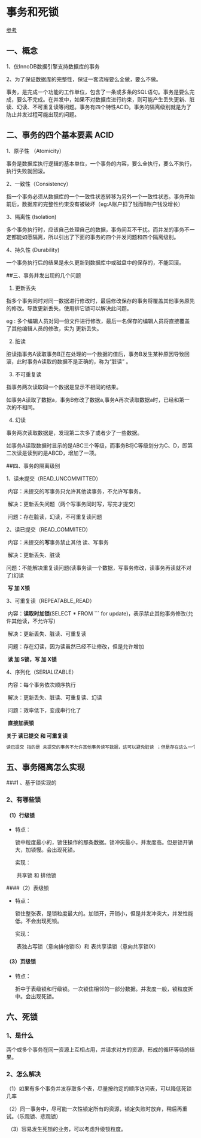 # 事务和死锁

[参考](https://www.cnblogs.com/xrq730/p/5087378.html)

## 

## 一、概念

1、仅InnoDB数据引擎支持数据库的事务

2、为了保证数据库的完整性，保证一套流程要么全做，要么不做。

​	事务，是完成一个功能的工作单位，包含了一条或多条的SQL语句。事务是要么完成，要么不完成。在并发中，如果不对数据库进行约束，则可能产生丢失更新、脏读、幻读、不可重复读等问题。事务有四个特性ACID。事务的隔离级别就是为了防止并发过程可能出现的问题。



## 二、事务的四个基本要素 ACID

1、原子性 （Atomicity）

​	事务是数据库执行逻辑的基本单位，一个事务的内容，要么全执行，要么不执行，执行失败就回滚。

2、一致性（Consistency）

​	指一个事务必须从数据库的一个一致性状态转移为另外一个一致性状态。事务开始前后，数据库的完整性约束没有被破坏（eg:A账户扣了钱而B账户钱没增长）

3、隔离性 (Isolation)

​	多个事务执行时，应该自己处理自己的数据，事务间互不干扰。而并发的事务不一定都能如愿隔离，所以引出了下面的事务的四个并发问题和四个隔离级别。

4、持久性 (Durability)

​	一个事务执行后的结果是永久更新到数据库中或磁盘中的保存的，不能回滚。



##三、事务并发出现的几个问题

1. 更新丢失

指多个事务同时对同一数据进行修改时，最后修改保存的事务将覆盖其他事务原先的修改。导致更新丢失。使用排它锁可以解决此问题。

eg : 多个编辑人员对同一份文件进行修改，最后一名保存的编辑人员将直接覆盖了其他编辑人员的修改，实为 更新丢失。

2. 脏读

脏读指事务A读取事务B正在处理的一个数据的值后，事务B发生某种原因导致回滚，此时事务A读取的数据不是正确的，称为“脏读” 。 

3. 不可重复读

指事务两次读取同一个数据是显示不相同的结果。

如事务A读取了数据a，事务B修改了数据a,事务A再次读取数据a时，已经和第一次的不相同。

4. 幻读 

事务两次读取数据是，发现第二次多了或者少了一些数据。

如事务A读取数据时显示的是ABC三个等级，而事务B将C等级划分为C、D，即第二次读是读到的是ABCD，增加了一项。



##四、事务的隔离级别

1、读未提交（READ_UNCOMMITTED）

​		内容：未提交的写事务只允许其他读事务，不允许写事务。

​		解决：更新丢失问题（两个写事务同时写，写完才提交）

​		问题：存在脏读，幻读，不可重复读问题

2、读已提交（READ_COMMITED）

​		内容：未提交的**写**事务禁止其他 读、写事务

​		解决：更新丢失、脏读

​		问题：不能解决重复读问题(读事务读一个数据，写事务修改，读事务再读就不对了)幻读

​		**写 加 X锁**

3、可重复读（REPEATABLE_READ）

​		内容：**读取时加锁**(SELECT * FROM ``` for update)，表示禁止其他事务修改(允许其他读，不允许写)

​		解决：更新丢失、脏读、可重复读

​		问题：存在幻读，因为读虽然已经不让修改，但是允许增加

​		**读 加 S锁，写 加 X锁**

4、序列化（SERIALIZABLE）

​		内容：每个事务依次顺序执行

​		解决：更新丢失、脏读、可重复读、幻读

​		问题：效率低下，变成串行化了

​		**直接加表锁**



**关于 读已提交 和 可重复读**

```java
读已提交 指的是 未提交的事务不允许其他事务读写数据，这可以避免脏读 ；但是存在这么一个问题 ，A事务刚开始读取B事务准备处理的值a,B事务开始执行，期间A读不了，B处理完之后a变成a`，这就是不可重复读，那么，为了避免这个问题，A可以直接对 a 记录加读锁（for update或者 Lock in share mode）不允许其他修改，这就避免了 不可重复读问题，这也就是 可重复读 的隔离级别。
```





## 五、事务隔离怎么实现

###1 、基于锁实现的

### 2、有哪些锁

#### （1）行级锁


* 特点：

  ​	锁中粒度最小的，锁住操作的那条数据。锁冲突最小，并发度高。但是锁开销大，加锁慢。会出现死锁。

  实现：

  ​	共享锁 和 排他锁

####（2）表级锁

* 特点：

  ​	锁住整张表，是锁粒度最大的。加锁开，开销小，但是并发冲突大，并发性能低。不会出现死锁。

  实现：

  ​	表独占写锁（意向排他锁IS）和 表共享读锁（意向共享锁IX）

#### （3）页级锁

* 特点：	

  ​	折中于表级锁和行级锁。一次锁住相邻的一部分数据。并发度一般，锁粒度折中。会出现死锁。

## 六、死锁

### 1、是什么

​	两个或多个事务在同一资源上互相占用，并请求对方的资源，形成的循环等待的结果。

### 2、怎么解决

​	（1）如果有多个事务并发存取多个表，尽量按约定的顺序访问表，可以降低死锁几率

​	（2）同一事务中，尽可能一次性锁定所有的资源，锁定失败时放弃，稍后再重试。（乐观锁、悲观锁）

​	（3）容易发生死锁的业务，可以考虑升级锁粒度。

​	

​	